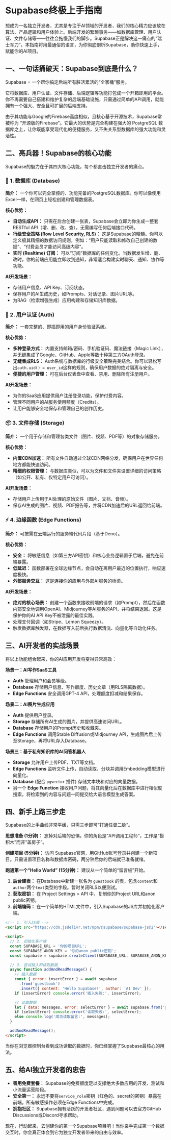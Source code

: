 # Supabase终极上手指南

想成为一名独立开发者，尤其是专注于AI领域的开发者，我们的核心精力应该放在算法、产品逻辑和用户体验上。后端开发的繁琐事务——如数据库管理、用户认证、文件存储等——往往会拖慢我们的脚步。Supabase正是解决这一痛点的“瑞士军刀”。本指南将用最通俗的语言，为你彻底剖析Supabase，助你快速上手，赋能你的AI项目。

## 一、一句话捅破天：Supabase到底是什么？

Supabase = 一个帮你搞定后端所有脏活累活的“全家桶”服务。

它将数据库、用户认证、文件存储、后端逻辑等功能打包成一个开箱即用的平台。你不再需要自己搭建和维护复杂的后端基础设施，只需通过简单的API调用，就能拥有一个强大、安全且可扩展的后端支持。

由于其功能与Google的Firebase高度相似，且核心基于开源技术，Supabase常被称为 “开源版的Firebase”。它最大的优势是完全构建在强大的 PostgreSQL 数据库之上，让你既能享受现代化的便捷服务，又不失关系型数据库的强大功能和灵活性。

## 二、亮兵器！Supabase的核心功能

Supabase的魅力在于其四大核心功能，每个都直击独立开发者的痛点。

### 🚀 1. 数据库 (Database)

**简介：** 一个你可以完全掌控的、功能完备的PostgreSQL数据库。你可以像使用Excel一样，在网页上轻松创建和管理数据表。

**核心优势：**

*   **自动生成API：** 只需在后台创建一张表，Supabase会立即为你生成一整套RESTful API（增、删、改、查），无需编写任何后端接口代码。
*   **行级安全策略 (Row Level Security, RLS)：** 这是Supabase的精髓。你可以定义极其精细的数据访问规则，例如：“用户只能读取和修改自己创建的数据”、“付费会员才能访问高级内容”。
*   **实时 (Realtime) 订阅：** 可以“订阅”数据库的任何变化。当数据发生增、删、改时，你的前端应用能立即收到通知，非常适合构建实时聊天、通知、协作等功能。

**AI开发场景：**

*   存储用户信息、API Key、订阅状态。
*   保存用户的AI生成历史，如Prompts、对话记录、图片URL等。
*   为RAG（检索增强生成）应用构建和存储知识库数据。

### 🔐 2. 用户认证 (Auth)

**简介：** 一套完整的、即插即用的用户身份验证系统。

**核心优势：**

*   **多种登录方式：** 内置支持邮箱/密码、手机验证码、魔法链接（Magic Link），并无缝集成了Google、GitHub、Apple等数十种第三方OAuth登录。
*   **无缝集成RLS：** Auth系统与数据库的行级安全策略完美结合。你可以轻松写出`auth.uid() = user_id`这样的规则，确保用户数据的绝对隔离与安全。
*   **便捷的用户管理：** 可在后台仪表盘中查看、禁用、删除所有注册用户。

**AI开发场景：**

*   为你的SaaS应用提供用户注册登录功能，保护付费内容。
*   管理不同用户的AI服务使用额度（Credits）。
*   让用户能够安全地保存和管理自己的创作历史。

### 📦 3. 文件存储 (Storage)

**简介：** 一个用于存储和管理各类文件（图片、视频、PDF等）的对象存储服务。

**核心优势：**

*   **内置CDN加速：** 所有文件自动通过全球CDN网络分发，确保用户在世界任何地方都能快速访问。
*   **精细的权限管理：** 与数据库类似，可以为文件和文件夹设置详细的访问策略（如公开、私有、仅特定用户可访问）。

**AI开发场景：**

*   存储用户上传用于AI处理的原始文件（图片、文档、音频）。
*   保存AI生成的图片、视频、PDF报告等，并将CDN加速后的URL返回给前端。

### ⚡️ 4. 边缘函数 (Edge Functions)

**简介：** 可按需在云端运行的服务端代码片段（基于Deno）。

**核心优势：**

*   **安全：** 将敏感信息（如第三方API密钥）和核心业务逻辑置于后端，避免在前端暴露。
*   **低延迟：** 函数部署在全球边缘节点，会自动在离用户最近的位置执行，响应速度极快。
*   **外部服务交互：** 这是连接你的应用与外部AI服务的桥梁。

**AI开发场景：**

*   **绝对的核心场景：** 创建一个函数来接收前端的请求（如Prompt），然后在函数内部安全地调用OpenAI、Midjourney等AI服务的API，并将结果返回。这是保护你的AI API Key不被泄露的最佳实践。
*   处理支付回调（如Stripe、Lemon Squeezy）。
*   触发数据库触发器，在数据写入前后执行数据清洗、向量化等自动化任务。

## 三、AI开发者的实战场景

将以上功能组合起来，你的AI应用开发将变得异常高效：

**场景一：AI写作SaaS工具**

*   **Auth** 管理用户和会员等级。
*   **Database** 存储用户信息、写作额度、历史文章（用RLS隔离数据）。
*   **Edge Functions** 安全调用GPT-4 API，处理额度扣减和结果保存。

**场景二：AI图片生成应用**

*   **Auth** 提供用户登录。
*   **Storage** 存储所有AI生成的图片，并提供高速访问URL。
*   **Database** 存储用户的Prompt历史和收藏夹。
*   **Edge Functions** 调用Stable Diffusion或Midjourney API，生成图片后上传至Storage，再将URL存入Database。

**场景三：基于私有知识库的AI问答机器人**

*   **Storage** 允许用户上传PDF、TXT等文档。
*   **Edge Functions** 监听文件上传，自动读取、分块并调用Embedding模型进行向量化。
*   **Database** (配合 `pgvector` 插件) 存储文本块和对应的向量数据。
*   另一个 **Edge Function** 接收用户问题，将其向量化后在数据库中进行相似度搜索，将检索到的内容与问题一同提交给大语言模型生成答案。

## 四、新手上路三步走

Supabase的上手曲线非常平缓，只需三步即可“打通任督二脉”。

**思想准备 (1分钟)：**
忘掉对后端的恐惧。你的角色是“API调用工程师”，工作是“搭积木”而非“盖房子”。

**创建项目 (5分钟)：**
访问 Supabase官网，用GitHub账号登录并创建一个新项目。只需设置项目名称和数据库密码，两分钟后你的后端就已准备就绪。

**跑通第一个“Hello World” (15分钟)：**
建议从一个简单的“留言板”开始。

1.  **后台建表：** 在Database中新建一张名为 `guestbook` 的表，包含`content`和`author`两个`text`类型的字段。暂时关闭RLS以便测试。
2.  **获取密钥：** 在 Project Settings > API 中，复制你的Project URL和anon public密钥。
3.  **前端编码：** 在一个简单的HTML文件中，引入Supabase的JS库并初始化客户端。

```html
<!-- 1. 引入JS库 -->
<script src="https://cdn.jsdelivr.net/npm/@supabase/supabase-js@2"></script>

<script>
  // 2. 初始化客户端
  const SUPABASE_URL = '你的项目URL';
  const SUPABASE_ANON_KEY = '你的anon public密钥';
  const supabase = supabase.createClient(SUPABASE_URL, SUPABASE_ANON_KEY);

  // 3. 尝试插入和读取数据
  async function addAndReadMessage() {
    // 插入数据
    const { error: insertError } = await supabase
      .from('guestbook')
      .insert({ content: 'Hello Supabase!', author: 'AI Dev' });
    if (insertError) console.error('插入失败:', insertError);

    // 读取数据
    let { data: messages, error: selectError } = await supabase.from('guestbook').select('*');
    if (selectError) console.error('读取失败:', selectError);
    else console.log('成功读取留言:', messages);
  }

  addAndReadMessage();
</script>
```

当你在浏览器控制台看到成功读取的数据时，你已经掌握了Supabase最核心的用法。

## 五、给AI独立开发者的忠告

*   **善用免费套餐：** Supabase的免费额度足以支撑绝大多数应用的开发、测试和小流量运营阶段。
*   **安全第一：** 永远不要将`service_role`密钥（红色的、secret的密钥）暴露在前端。所有敏感操作必须在Edge Functions中完成。
*   **拥抱社区：** Supabase拥有活跃的开发者社区，遇到问题可以去官方GitHub Discussions或Discord寻求帮助。

现在，行动起来，去创建你的第一个Supabase项目吧！当你亲手完成第一个数据交互时，你会真正体会到它为独立开发者带来的自由与效率。